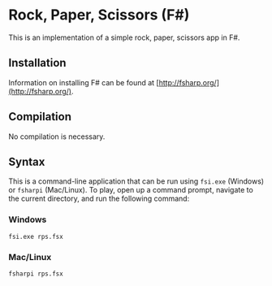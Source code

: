 # Rock, Paper, Scissors (F#)

This is an implementation of a simple rock, paper, scissors app in F#.

## Installation

Information on installing F# can be found at [http://fsharp.org/](http://fsharp.org/).

## Compilation

No compilation is necessary.

## Syntax

This is a command-line application that can be run using `fsi.exe` (Windows) or `fsharpi` (Mac/Linux). To play, open up a command prompt, navigate to the current directory, and run the following command:

### Windows

```
fsi.exe rps.fsx
```

### Mac/Linux

```
fsharpi rps.fsx
```
